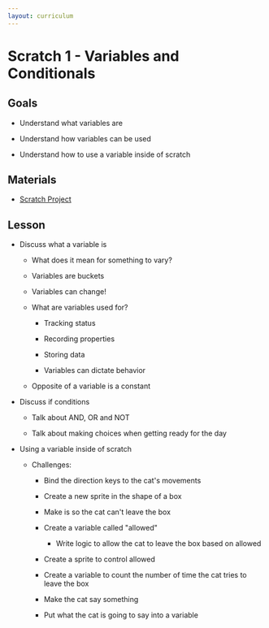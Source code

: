```yaml
---
layout: curriculum
---
```


# Scratch 1 - Variables and Conditionals


## Goals

* Understand what variables are

* Understand how variables can be used

* Understand how to use a variable inside of scratch

## Materials

* [Scratch Project](https://scratch.mit.edu/projects/887550864/)

## Lesson

* Discuss what a variable is

  * What does it mean for something to vary?

  * Variables are buckets

  * Variables can change!

  * What are variables used for?

    * Tracking status

    * Recording properties

    * Storing data

    * Variables can dictate behavior

  * Opposite of a variable is a constant

* Discuss if conditions

  * Talk about AND, OR and NOT

  * Talk about making choices when getting ready for the day

* Using a variable inside of scratch

  * Challenges:

    * Bind the direction keys to the cat's movements

    * Create a new sprite in the shape of a box

    * Make is so the cat can't leave the box

    * Create a variable called "allowed"
    
      * Write logic to allow the cat to leave the box based on allowed

    * Create a sprite to control allowed

    * Create a variable to count the number of time the cat tries to leave the box

    * Make the cat say something 

    * Put what the cat is going to say into a variable
